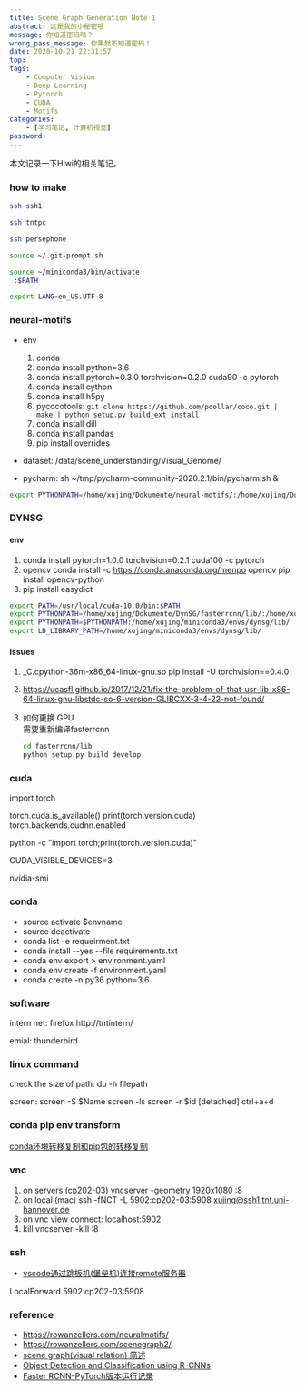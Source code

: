 ```yaml
---
title: Scene Graph Generation Note 1
abstract: 这是我的小秘密哦
message: 你知道密码吗？
wrong_pass_message: 你果然不知道密码！
date: 2020-10-21 22:31:57
top:
tags: 
    - Computer Vision
    - Deep Learning
    - Pytorch
    - CUDA
    - Motifs
categories:
    - [学习笔记, 计算机视觉]
password:
---
```


本文记录一下Hiwi的相关笔记。
<!--more-->

### how to make

```bash
ssh ssh1

ssh tntpc

ssh persephone

source ~/.git-prompt.sh

source ~/miniconda3/bin/activate
 :$PATH

export LANG=en_US.UTF-8
```

### neural-motifs

+ env

  1. conda
  2. conda install python=3.6
  3. conda install pytorch=0.3.0 torchvision=0.2.0 cuda90 -c pytorch
  4. conda install cython
  5. conda install h5py
  6. pycocotools:
      `git clone https://github.com/pdollar/coco.git | make | python setup.py build_ext install`
  7. conda install dill
  8. conda install pandas
  9. pip install overrides

+ dataset:
/data/scene_understanding/Visual_Genome/

+ pycharm:
sh ~/tmp/pycharm-community-2020.2.1/bin/pycharm.sh &
```bash
export PYTHONPATH=/home/xujing/Dokumente/neural-motifs/:/home/xujing/Dokumente/neural-motifs/lib/
```

### DYNSG

#### env

1. conda install pytorch=1.0.0 torchvision=0.2.1 cuda100 -c pytorch
2. opencv
   conda install -c https://conda.anaconda.org/menpo opencv
   pip install opencv-python
3. pip install easydict

```bash
export PATH=/usr/local/cuda-10.0/bin:$PATH
export PYTHONPATH=/home/xujing/Dokumente/DynSG/fasterrcnn/lib/:/home/xujing/Dokumente/DynSG/
export PYTHONPATH=$PYTHONPATH:/home/xujing/miniconda3/envs/dynsg/lib/
export LD_LIBRARY_PATH=/home/xujing/miniconda3/envs/dynsg/lib/
```

#### issues

1. _C.cpython-36m-x86_64-linux-gnu.so
   pip install -U torchvision==0.4.0

2. https://ucasfl.github.io/2017/12/21/fix-the-problem-of-that-usr-lib-x86-64-linux-gnu-libstdc-so-6-version-GLIBCXX-3-4-22-not-found/

3. 如何更换 GPU   
   需要重新编译fasterrcnn
   ```bash
   cd fasterrcnn/lib
   python setup.py build develop
   ```

### cuda

import torch

torch.cuda.is_available()
print(torch.version.cuda)
torch.backends.cudnn.enabled

python -c "import torch;print(torch.version.cuda)"

CUDA_VISIBLE_DEVICES=3

nvidia-smi

### conda

+ source activate $envname
+ source deactivate
+ conda list -e requeirment.txt
+ conda install --yes --file requirements.txt
+ conda env export > environment.yaml
+ conda env create -f environment.yaml
+ conda create -n py36 python=3.6 

### software

intern net: 
    firefox http://tntintern/

emial:
thunderbird

### linux command

check the size of path:
    du -h filepath  

screen:
    screen -S $Name
    screen -ls
    screen -r $id
    [detached] ctrl+a+d

### conda pip env transform

[conda环境转移复制和pip包的转移复制](https://www.jianshu.com/p/b86c17057da8?utm_campaign=maleskine&utm_content=note&utm_medium=seo_notes&utm_source=recommendation)


### vnc 
1. on servers (cp202-03)
   vncserver -geometry 1920x1080 :8
2. on local (mac)
    ssh -fNCT -L 5902:cp202-03:5908 xujing@ssh1.tnt.uni-hannover.de
3. on vnc view
   connect: localhost:5902
4. kill 
   vncserver -kill :8

### ssh
+ [vscode通过跳板机(堡垒机)连接remote服务器](https://blog.csdn.net/dcz1994/article/details/103120254)

LocalForward 5902 cp202-03:5908


### reference

+ https://rowanzellers.com/neuralmotifs/
+ https://rowanzellers.com/scenegraph2/
+ [scene graph(visual relation) 简述](https://www.twblogs.net/a/5bbd3c892b71776bd30c2020/?lang=zh-cn)
+ [Object Detection and Classification using R-CNNs](https://www.telesens.co/2018/03/11/object-detection-and-classification-using-r-cnns/)
+ [Faster RCNN-PyTorch版本运行记录](https://www.pythonf.cn/read/82784)

